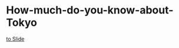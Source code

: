 # How-much-do-you-know-about-Tokyo

[to Slide](https://takayasunasu.github.io/How-much-do-you-know-about-Tokyo/how-much-do-you-know-about-tokyo.html)